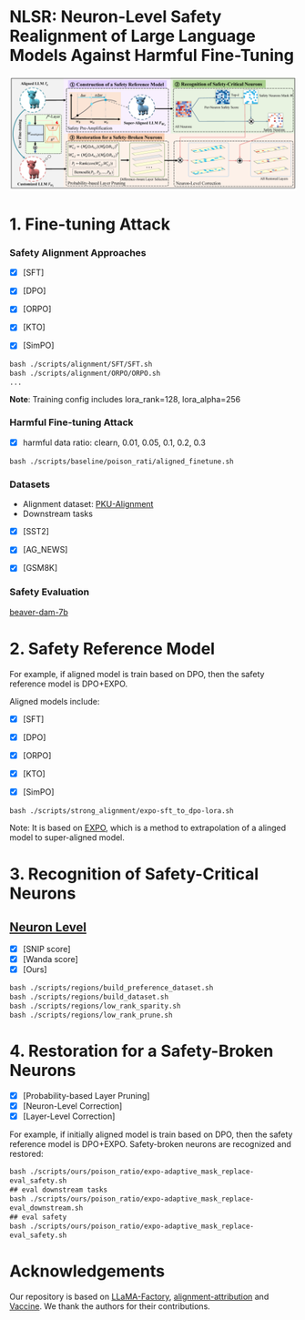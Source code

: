 # NLSR: Neuron-Level Safety Realignment of Large Language Models Against Harmful Fine-Tuning
![image](overview.png)

# 1. Fine-tuning Attack
### Safety Alignment Approaches
- [x] [SFT]
- [x] [DPO] 
- [x] [ORPO]
- [x] [KTO]
- [x] [SimPO] 


````
bash ./scripts/alignment/SFT/SFT.sh
bash ./scripts/alignment/ORPO/ORPO.sh
...
````


**Note**: Training config includes lora_rank=128, lora_alpha=256 

[//]: # (| Methods | Train dataset | Harmful Score ⬇ |)

[//]: # (|---------|---------------|-----------------|)

[//]: # (| SFT     | 2000          | 44.6            |)

[//]: # (| DPO     | 2000          | 26.2            |)

[//]: # (| ORPO    | 2000          | 34.5            |)

[//]: # (| KTO     | 2000          | 16.1            |)

[//]: # (| SimPO   | 2000          | 26.8            |)

### Harmful Fine-tuning Attack
- [x] harmful data ratio: clearn, 0.01, 0.05, 0.1, 0.2, 0.3

``
bash ./scripts/baseline/poison_rati/aligned_finetune.sh
``

### Datasets
- Alignment dataset: [PKU-Alignment](https://huggingface.co/PKU-Alignment)
- Downstream tasks

- [x] [SST2]
- [x] [AG_NEWS]
- [x] [GSM8K]


### Safety Evaluation
[beaver-dam-7b](https://huggingface.co/PKU-Alignment/beaver-dam-7b)

[//]: # (### Fine-tuning Setting)

[//]: # (- [ ] harmful data ratio: clearn, 0.01, 0.05, 0.1, 0.2)

[//]: # (- [ ] harmful data size: 100, 500, 1000, 2000, 2500)


# 2. Safety Reference Model
For example, if aligned model is train based on DPO, then the safety reference model is DPO+EXPO.

Aligned models include:
- [x] [SFT]
- [x] [DPO]
- [x] [ORPO]
- [x] [KTO]
- [x] [SimPO]


``
bash ./scripts/strong_alignment/expo-sft_to_dpo-lora.sh
``

Note: It is based on [EXPO](https://arxiv.org/abs/2404.16792), which is a method to extrapolation of a alinged model to super-aligned model.

[//]: # (### Source Model)

[//]: # (- [X] [SFT])

[//]: # (- [X] [DPO])

[//]: # (- [X] [ORPO])

[//]: # (- [X] [KTO])

[//]: # (- [X] [SimPO])

[//]: # ()
[//]: # ()
[//]: # (| Expo Methods | alpha | Harmful Score |)

[//]: # (|:------------:|:-----:|:-------------:|)

[//]: # (| DPO          | -     |     26.2      |)

[//]: # (| DPO+EXPO     | 0.9   |      0.6      |)

[//]: # (| ORPO         | -     |     34.5      |)

[//]: # (| ORPO+EXPO    | 0.9   |     24.0      |)

[//]: # (| KTO          | -     |     16.1      |)

[//]: # (| KTO+EXPO     | 0.9   |      0.9      |)

[//]: # (| SimPO        | -     |     26.8      |)

[//]: # (| SimPO+EXPO   | 0.9   |      0.4      |)


# 3. Recognition of Safety-Critical Neurons
## [Neuron Level](https://arxiv.org/abs/2402.05162)
- [x] [SNIP score]
- [x] [Wanda score]
- [x] [Ours]

````
bash ./scripts/regions/build_preference_dataset.sh
bash ./scripts/regions/build_dataset.sh
bash ./scripts/regions/low_rank_sparity.sh
bash ./scripts/regions/low_rank_prune.sh
````

# 4. Restoration for a Safety-Broken Neurons

- [x] [Probability-based Layer Pruning]
- [x] [Neuron-Level Correction]
- [x] [Layer-Level Correction]

For example, if initially aligned model is train based on DPO, then the safety reference model is DPO+EXPO. 
Safety-broken neurons are recognized and restored:
````
bash ./scripts/ours/poison_ratio/expo-adaptive_mask_replace-eval_safety.sh
## eval downstream tasks
bash ./scripts/ours/poison_ratio/expo-adaptive_mask_replace-eval_downstream.sh
## eval safety
bash ./scripts/ours/poison_ratio/expo-adaptive_mask_replace-eval_safety.sh

````

# Acknowledgements

Our repository is based on [LLaMA-Factory](https://github.com/hiyouga/LLaMA-Factory), [alignment-attribution](https://github.com/boyiwei/alignment-attribution-code) and [Vaccine](https://github.com/git-disl/Vaccine). We thank the authors for their contributions.




